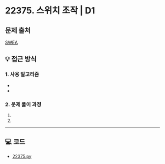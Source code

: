 # 22375. 스위치 조작 | D1

## 문제 출처
[SWEA](https://swexpertacademy.com/main/talk/solvingClub/problemView.do?solveclubId=AZgvQCv6GNXHBIT9&contestProbId=AZHA7Cn6ZgsDFAQP&probBoxId=AZh3fFV6jffHBINp&type=USER&problemBoxTitle=8%EC%9B%94+2%EC%A3%BC%EC%B0%A8%288%EC%9B%94+13%EC%9D%BC%EA%B9%8C%EC%A7%80+%ED%91%B8%EC%8B%9C%EC%98%A4%29&problemBoxCnt=8)

## 💡 접근 방식

### 1. 사용 알고리즘
* 
* 

### 2. 문제 풀이 과정
1.  
2. 

---

## 💻 코드
* [22375.py](22375.py)